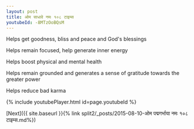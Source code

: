 ```yaml
---
layout: post
title: ओम साधावे नमः १०८ टाइम्स
youtubeId: -8MTzOoBQsM
---
```

 
 
Helps get goodness, bliss and peace and God's blessings
 
Helps remain focused, help generate inner energy 
 
Helps boost physical and mental health 
 
Helps remain grounded and generates a sense of gratitude towards the greater power 
 
Helps reduce bad karma
 
 
 
 


{% include youtubePlayer.html id=page.youtubeId %}
 
[Next]({{ site.baseurl }}{% link  split2/_posts/2015-08-10-ओम पद्मगर्भाया नमः १०८ टाइम्स.md%})
 
